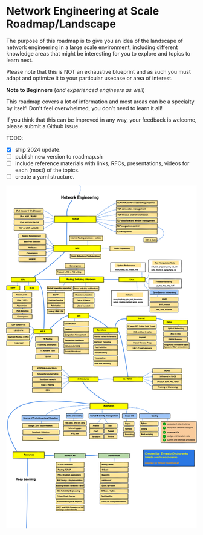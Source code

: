# Network Engineering at Scale Roadmap/Landscape

The purpose of this roadmap is to give you an idea of the landscape of network engineering in a large scale environment, including different knowledge areas that might be interesting for you to explore and topics to learn next. 

Please note that this is NOT an exhaustive blueprint and as such you must adapt and optimize it to your particular usecase or area of interest.

**Note to Beginners** (*and experienced engineers as well*)

This roadmap covers a lot of information and most areas can be a specialty by itself! Don't feel overwhelmed, you don't need to learn it all!

If you think that this can be improved in any way, your feedback is welcome, please submit a Github issue.


TODO:
- [x] ship 2024 update.
- [ ] publish new version to roadmap.sh
- [ ] include reference materials with links, RFCs, presentations, videos for each (most) of the topics.
- [ ] create a yaml structure.

![NetengRoadmap](./img/NetengRoadmap_v2.png)
